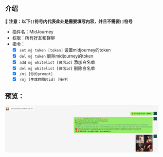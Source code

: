 ## 介绍

**🔔 注意：以下`[]`符号内代表此处是需要填写内容，并且不需要`[]`符号**

* 插件名：MidJourney
* 权限：所有好友和群聊
* 指令：
    * [x] `set mj token [token]` 设置midjourney的token
    * [x] `del mj token` 删除midjourney的token
    * [x] `add mj whitelist [微信id]` 添加白名单
    * [x] `del mj whitelist [微信id]` 删除白名单
    * [x] `/mj [你的prompt]`
    * [x] `/mj [生成的图片id] [操作]`

## 预览：

![img](preview.png)
